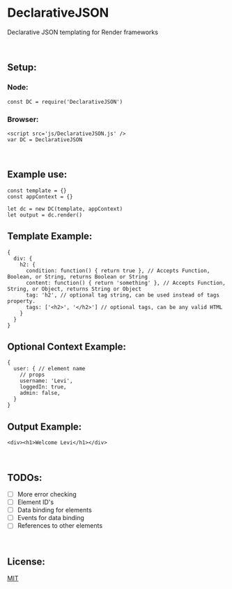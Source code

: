 # DeclarativeJSON
Declarative JSON templating for Render frameworks

<br>

## Setup: ##
### Node: ###
```
const DC = require('DeclarativeJSON')
```
### Browser: ###
```
<script src='js/DeclarativeJSON.js' />
var DC = DeclarativeJSON
```

<br>

## Example use: ##
```
const template = {}
const appContext = {}

let dc = new DC(template, appContext)
let output = dc.render()
```

## Template Example: ###
```
{
  div: {
    h2: {
      condition: function() { return true }, // Accepts Function, Boolean, or String, returns Boolean or String
      content: function() { return 'something' }, // Accepts Function, String, or Object, returns String or Object
      tag: 'h2', // optional tag string, can be used instead of tags property.
      tags: ['<h2>', '</h2>'] // optional tags, can be any valid HTML
    }
  }
}
```

## Optional Context Example: ##
```
{
  user: { // element name
    // props
    username: 'Levi',
    loggedIn: true,
    admin: false,
  }
}
```

## Output Example: ##
```
<div><h1>Welcome Levi</h1></div>
```

<br>

## TODOs: ##
- [ ] More error checking
- [ ] Element ID's
- [ ] Data binding for elements
- [ ] Events for data binding
- [ ] References to other elements

<br>

## License: ##
[MIT](https://github.com/bugs181/DeclarativeJSON/blob/master/LICENSE)
